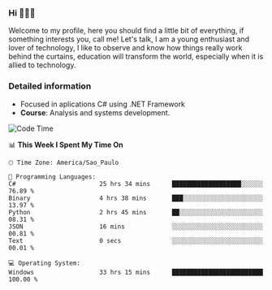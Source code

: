 


### Hi 🙋🏽‍♂️

Welcome to my profile, here you should find a little bit of everything, if something interests you, call me! Let's talk,
I am a young enthusiast and lover of technology, I like to observe and know how things really work behind the curtains, 
education will transform the world, especially when it is allied to technology.

### Detailed information
* Focused in aplications C# using .NET Framework
* **Course**: Analysis and systems development.

<!--START_SECTION:waka-->
![Code Time](http://img.shields.io/badge/Code%20Time-692%20hrs%2026%20mins-blue)

📊 **This Week I Spent My Time On** 

```text
🕑︎ Time Zone: America/Sao_Paulo

💬 Programming Languages: 
C#                       25 hrs 34 mins      ███████████████████░░░░░░   76.89 % 
Binary                   4 hrs 38 mins       ███░░░░░░░░░░░░░░░░░░░░░░   13.97 % 
Python                   2 hrs 45 mins       ██░░░░░░░░░░░░░░░░░░░░░░░   08.31 % 
JSON                     16 mins             ░░░░░░░░░░░░░░░░░░░░░░░░░   00.81 % 
Text                     0 secs              ░░░░░░░░░░░░░░░░░░░░░░░░░   00.01 % 

💻 Operating System: 
Windows                  33 hrs 15 mins      █████████████████████████   100.00 % 
```


<!--END_SECTION:waka-->


